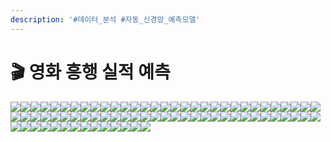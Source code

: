 ```yaml
---
description: '#데이터_분석 #자동_신경망_예측모델'
---
```


# 🎬 영화 흥행 실적 예측

![](<../../../../../.gitbook/assets/Untitled (17).png>)![](<../../../../../.gitbook/assets/Untitled 1 (15).png>)![](<../../../../../.gitbook/assets/Untitled 2 (15).png>)![](<../../../../../.gitbook/assets/Untitled 3 (18).png>)![](<../../../../../.gitbook/assets/Untitled 4 (16).png>)![](<../../../../../.gitbook/assets/Untitled 5 (18).png>)![](<../../../../../.gitbook/assets/Untitled 6 (16).png>)![](<../../../../../.gitbook/assets/Untitled 7 (14).png>)![](<../../../../../.gitbook/assets/Untitled 8 (14).png>)![](<../../../../../.gitbook/assets/Untitled 9 (14).png>)![](<../../../../../.gitbook/assets/Untitled 10 (17).png>)![](<../../../../../.gitbook/assets/Untitled 11 (17).png>)![](<../../../../../.gitbook/assets/Untitled 12 (13).png>)![](<../../../../../.gitbook/assets/Untitled 13 (15).png>)![](<../../../../../.gitbook/assets/Untitled 14 (13).png>)![](<../../../../../.gitbook/assets/Untitled 15 (13).png>)![](<../../../../../.gitbook/assets/Untitled 16 (9).png>)![](<../../../../../.gitbook/assets/Untitled 17 (12).png>)![](<../../../../../.gitbook/assets/Untitled 18 (10).png>)![](<../../../../../.gitbook/assets/Untitled 19 (6).png>)![](<../../../../../.gitbook/assets/Untitled 20 (7).png>)![](<../../../../../.gitbook/assets/Untitled (14).png>)![](<../../../../../.gitbook/assets/Untitled 1 (18).png>)![](<../../../../../.gitbook/assets/Untitled 2 (16).png>)![](<../../../../../.gitbook/assets/Untitled 3 (14).png>)![](<../../../../../.gitbook/assets/Untitled 4 (17).png>)![](<../../../../../.gitbook/assets/Untitled 5 (14).png>)![](<../../../../../.gitbook/assets/Untitled 6 (4).png>)![](<../../../../../.gitbook/assets/Untitled 7 (16).png>)![](<../../../../../.gitbook/assets/Untitled 4 (17).png>)![](<../../../../../.gitbook/assets/Untitled 9 (13).png>)![](<../../../../../.gitbook/assets/Untitled 10 (2).png>)![](<../../../../../.gitbook/assets/Untitled 11 (1).png>)![](<../../../../../.gitbook/assets/Untitled 12 (2).png>)![](<../../../../../.gitbook/assets/Untitled 13.png>)![](<../../../../../.gitbook/assets/Untitled 14 (2).png>)![](<../../../../../.gitbook/assets/Untitled 15 (2).png>)![](<../../../../../.gitbook/assets/Untitled 16.png>)![](<../../../../../.gitbook/assets/Untitled 17 (3).png>)![](<../../../../../.gitbook/assets/Untitled 18 (3).png>)![](<../../../../../.gitbook/assets/Untitled 19 (3).png>)![](<../../../../../.gitbook/assets/Untitled 20 (1).png>)![](<../../../../../.gitbook/assets/Untitled (4).png>)![](<../../../../../.gitbook/assets/Untitled 1.png>)![](<../../../../../.gitbook/assets/Untitled 2 (4).png>)![](<../../../../../.gitbook/assets/Untitled 3 (2).png>)![](<../../../../../.gitbook/assets/Untitled 4 (4).png>)![](<../../../../../.gitbook/assets/Untitled 5 (4).png>)![](<../../../../../.gitbook/assets/Untitled 6 (1).png>)![](<../../../../../.gitbook/assets/Untitled 7 (2).png>)![](<../../../../../.gitbook/assets/Untitled 8 (3).png>)![](<../../../../../.gitbook/assets/Untitled 9 (2).png>)![](<../../../../../.gitbook/assets/Untitled 10 (1).png>)![](<../../../../../.gitbook/assets/Untitled 11 (2).png>)![](<../../../../../.gitbook/assets/Untitled 12.png>)![](<../../../../../.gitbook/assets/Untitled 13 (3).png>)![](<../../../../../.gitbook/assets/Untitled 14 (3).png>)![](<../../../../../.gitbook/assets/Untitled 15 (1).png>)![](<../../../../../.gitbook/assets/Untitled 16 (2).png>)![](<../../../../../.gitbook/assets/Untitled 17 (1).png>)![](<../../../../../.gitbook/assets/Untitled 18 (2).png>)![](<../../../../../.gitbook/assets/Untitled 19 (2).png>)![](<../../../../../.gitbook/assets/Untitled 20 (2).png>)![](../../../../../.gitbook/assets/Untitled.png)![](<../../../../../.gitbook/assets/Untitled 1 (2).png>)![](<../../../../../.gitbook/assets/Untitled 2 (3).png>)![](<../../../../../.gitbook/assets/Untitled 3 (1).png>)![](<../../../../../.gitbook/assets/Untitled 4 (2).png>)![](<../../../../../.gitbook/assets/Untitled 5 (3).png>)![](<../../../../../.gitbook/assets/Untitled 6 (3).png>)![](<../../../../../.gitbook/assets/Untitled 7.png>)![](<../../../../../.gitbook/assets/Untitled 8 (2).png>)![](<../../../../../.gitbook/assets/Untitled 9 (1).png>)![](<../../../../../.gitbook/assets/Untitled 10 (3).png>)![](<../../../../../.gitbook/assets/Untitled 11 (3).png>)![](<../../../../../.gitbook/assets/Untitled 12 (1).png>)
